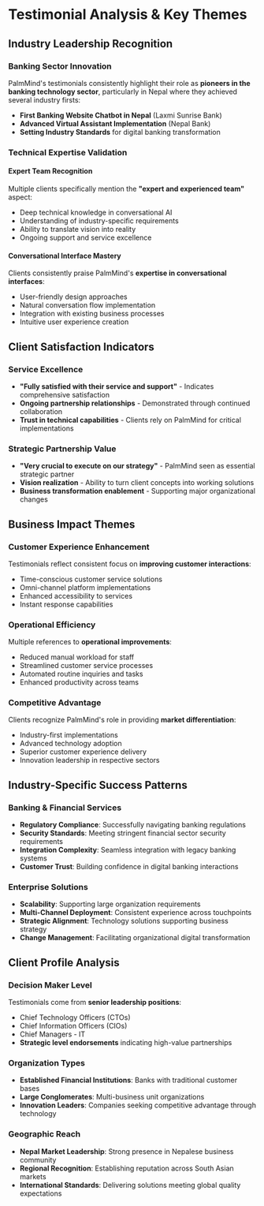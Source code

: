 # Testimonial Analysis & Key Themes

## Industry Leadership Recognition

### Banking Sector Innovation
PalmMind's testimonials consistently highlight their role as **pioneers in the banking technology sector**, particularly in Nepal where they achieved several industry firsts:

- **First Banking Website Chatbot in Nepal** (Laxmi Sunrise Bank)
- **Advanced Virtual Assistant Implementation** (Nepal Bank)
- **Setting Industry Standards** for digital banking transformation

### Technical Expertise Validation

#### Expert Team Recognition
Multiple clients specifically mention the **"expert and experienced team"** aspect:
- Deep technical knowledge in conversational AI
- Understanding of industry-specific requirements
- Ability to translate vision into reality
- Ongoing support and service excellence

#### Conversational Interface Mastery
Clients consistently praise PalmMind's **expertise in conversational interfaces**:
- User-friendly design approaches
- Natural conversation flow implementation
- Integration with existing business processes
- Intuitive user experience creation

## Client Satisfaction Indicators

### Service Excellence
- **"Fully satisfied with their service and support"** - Indicates comprehensive satisfaction
- **Ongoing partnership relationships** - Demonstrated through continued collaboration
- **Trust in technical capabilities** - Clients rely on PalmMind for critical implementations

### Strategic Partnership Value
- **"Very crucial to execute on our strategy"** - PalmMind seen as essential strategic partner
- **Vision realization** - Ability to turn client concepts into working solutions
- **Business transformation enablement** - Supporting major organizational changes

## Business Impact Themes

### Customer Experience Enhancement
Testimonials reflect consistent focus on **improving customer interactions**:
- Time-conscious customer service solutions
- Omni-channel platform implementations
- Enhanced accessibility to services
- Instant response capabilities

### Operational Efficiency
Multiple references to **operational improvements**:
- Reduced manual workload for staff
- Streamlined customer service processes
- Automated routine inquiries and tasks
- Enhanced productivity across teams

### Competitive Advantage
Clients recognize PalmMind's role in providing **market differentiation**:
- Industry-first implementations
- Advanced technology adoption
- Superior customer experience delivery
- Innovation leadership in respective sectors

## Industry-Specific Success Patterns

### Banking & Financial Services
- **Regulatory Compliance**: Successfully navigating banking regulations
- **Security Standards**: Meeting stringent financial sector security requirements
- **Integration Complexity**: Seamless integration with legacy banking systems
- **Customer Trust**: Building confidence in digital banking interactions

### Enterprise Solutions
- **Scalability**: Supporting large organization requirements
- **Multi-Channel Deployment**: Consistent experience across touchpoints
- **Strategic Alignment**: Technology solutions supporting business strategy
- **Change Management**: Facilitating organizational digital transformation

## Client Profile Analysis

### Decision Maker Level
Testimonials come from **senior leadership positions**:
- Chief Technology Officers (CTOs)
- Chief Information Officers (CIOs)
- Chief Managers - IT
- **Strategic level endorsements** indicating high-value partnerships

### Organization Types
- **Established Financial Institutions**: Banks with traditional customer bases
- **Large Conglomerates**: Multi-business unit organizations
- **Innovation Leaders**: Companies seeking competitive advantage through technology

### Geographic Reach
- **Nepal Market Leadership**: Strong presence in Nepalese business community
- **Regional Recognition**: Establishing reputation across South Asian markets
- **International Standards**: Delivering solutions meeting global quality expectations